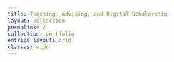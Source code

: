 ```yaml
---
title: Teaching, Advising, and Digital Scholarship
layout: collection
permalink: /
collection: portfolio
entries_layout: grid
classes: wide
---
```

